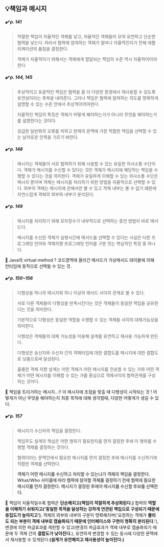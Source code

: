 ## 💡책임과 메시지

##### ✔️ p. 141
> 적절한 책임이 자율적인 객체를 낳고, 자율적인 객체들이 모여 유연하고 단순한 협력을 낳는다. 따라서 협력에 참여하는 객체가 얼마나 자율적인지가 전체 애플리케이션의 품질을 결정한다.
>
> 객체가 자율적이기 위해서는 객체에게 할달되는 책임의 수준 역시 자율적이어야 한다.

##### ✔️ p. 144, 145
> 추상적이고 포괄적인 책임은 협력을 좀 더 다양한 환경에서 재사용할 수 있도록 유연성이라는 축복을 내려준다. 그러나 책임은 협력에 참여하는 의도를 명확하게 설명할 수 있는 수준 안에서 추상적이어야한다.
>
> 자율적인 책임의 특징은 객체가 어떻게 해야하는가가 아니라 무엇을 해야하는가를 설명한다는 것이다.
>
> 성급한 일반화의 오류를 피하고 현재의 문맥에 가장 적합한 책임을 선택할 수 있는 날카로운 안목을 기르기 바란다.

##### ✔️ p. 148
> 메시지는 객체들이 서로 협력하기 위해 사용할 수 있는 유일한 의사소통 수단이다. 객체가 메시지를 수신할 수 있다는 것은 객체가 메시지에 해당하는 책임을 수행할 수 있다는 것을 의미한다. 객체가 유일하게 이해할 수 있는 의사소통 수단은 메시지 뿐이며 객체는 메시지를 처리하기 위한 방법을 자율적으로 선택할 수 있다. 외부의 객체는 메시지에 관해서만 볼 수 있고 객체 내부는 볼 수 없기 떄문에 자연스럽게 객체의 외부와 내부가 분리된다.

##### ✔️ p. 149
> 메시지를 처리하기 위해 모자장수가 내부적으로 선택하는 증언 방법이 바로 메서드다. 
>
> 메시지를 수신한 객체가 실행시간에 메서드를 선택할 수 있다는 사실은 다른 프로그래밍 언어와 객체지향 프로그래밍 언어를 구분 짓는 핵심적인 특징 중 하나다.

🤔 Java의 virtual method ? 코드영역에 올라간 메서드가 가상메서드 테이블에 의해 런타임에 동적으로 선택될 수 있는 것.

##### ✔️ p. 150~156
> 다형성을 하나의 메시지와 하나 이상의 메서드 사이의 관계로 볼 수 있다.
>
> 서로 다른 객체들이 다형성을 만족시킨다는 것은 객체들이 동일한 책임을 공유한다는 것을 의미한다.
>
> 기본적으로 다형성은 동일한 역할을 수행할 수 있는 객체들 사이의 대체가능성을 의미한다.
>
> 다형성은 객체들의 대체 가능성을 이용해 설계를 유연하고 재사용 가능하게 만든다.
>
> 다형성은 송신자와 수신자 간의 객체타입에 대한 결합도를 메시지에 대한 결합도로 낮춤으로써 달성된다.
>
> 훌륭한 객체 지향 설계는 어떤 객체가 어떤 메시지를 전송할 수 있는 가와 어떤 객체가 어떤 메시지를 이해할 수 있는 가를 중심으로 객체사이의 협력관계를 구성하는 것이다.

🤔 책임을 트리거하는 메시지...!! 이 메시지에 초점을 맞출 때 다형성이 시작되는 것 ! 어떻게가 아닌 무엇을 해야하는지 최종 목적에 대해 생각할때, 다양한 어떻게가 생길 수 있다.

##### ✔️ p. 157
> 메시지가 수신자의 책임을 결정한다.
>
> 책임주도 설계의 핵심은 어떤 행위가 필요한지를 먼저 결정한 후에 이 행위를 수행할 객체를 결정하는 것이다.
>
> 협력이라는 문맥안에서 필요한 메시지를 먼저 결정한 후에 메시지를 수신하기에 적합한 객체를 선택한다. 
>
> **객체가 어떤 메시지를 수신하고 처리할 수 있는냐가 객체의 책임을 결정한다. What/Who 사이클에 따라 협력에 참여할 객체를 결정하기 전에 협력에 필요한 메시지를 먼저 결정한다. 메시지가 결정된 후에야 메시지를 수신할 후보를 선택한다.**


🤔 책임이 자율적일수록 협력은 **단순해지고(책임이 적절하게 추상화된다.)**
협력의 **역할을 이해하기 쉬워지고('동일한 목적을 달성하는 강하게 연관된 책임으로 구성되기 때문에 응집도가 높아지고')**,
객체의 외부와 내부의 구분이 명확해지며('요청하는 객체가 **몰라도 되는 부분이 객체 내부로 캡슐화되기 때문에 인터페이스와 구현이 명확히 분리된다.'**),
변경에 의한 파급효과를 제한할 수 있고(변경의 파급효과가 객체 내부로 캡슐화되기 때문에 두 객체 간의 **결합도가 낮아진다.**),
유연하게 변경할 수 있는 동시에 다양한 문맥에서 재사용할 수 있게된다.**(설계가 유연해지고 재사용성이 높아진다.)**
